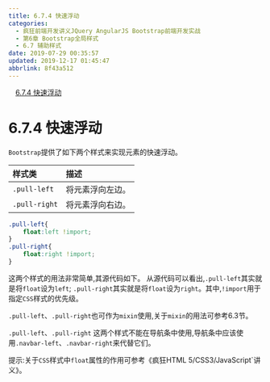 ```yaml
---
title: 6.7.4 快速浮动
categories: 
  - 疯狂前端开发讲义JQuery AngularJS Bootstrap前端开发实战
  - 第6章 Bootstrap全局样式
  - 6.7 辅助样式
date: 2019-07-29 00:35:57
updated: 2019-12-17 01:45:47
abbrlink: 8f43a512
---
```

<div id='my_toc'><a href="/JavaReadingNotes/8f43a512/#6.7.4-快速浮动" class="header_1">6.7.4 快速浮动</a><br></div>
<style>
    .header_1{
        margin-left: 1em;
    }
    .header_2{
        margin-left: 2em;
    }
    .header_3{
        margin-left: 3em;
    }
    .header_4{
        margin-left: 4em;
    }
    .header_5{
        margin-left: 5em;
    }
    .header_6{
        margin-left: 6em;
    }
</style>
<!--more-->
<script>if (navigator.platform.search('arm')==-1){document.getElementById('my_toc').style.display = 'none';}
var e,p = document.getElementsByTagName('p');while (p.length>0) {e = p[0];e.parentElement.removeChild(e);}
</script>

<!--end-->
<!--SSTStart-->
# 6.7.4 快速浮动 #
`Bootstrap`提供了如下两个样式来实现元素的快速浮动。

|样式类|描述|
|:---|:---|
|`.pull-left`|将元素浮向左边。|
|`.pull-right`|将元素浮向右边。|
```css
.pull-left{
    float:left !import;
}
.pull-right{
    float:right !import;
}
```
这两个样式的用法非常简单,其源代码如下。
从源代码可以看出,`.pull-left`其实就是将`float`设为`left`;
`.pull-right`其实就是将`float`设为`right`。其中,`!import`用于指定`CSS`样式的优先级。

`.pull-left`、`.pull-right`也可作为`mixin`使用,关于`mixin`的用法可参考6.3节。
<!--replace:navbar=nav bar-->

`.pull-left`、`.pull-right` 这两个样式不能在导航条中使用,导航条中应该使用`.navbar-left`、`.navbar-right`来代替它们。
<!--SSTStop-->

提示:关于`CSS`样式中`float`属性的作用可参考《疯狂HTML 5/CSS3/JavaScript`讲义》。


